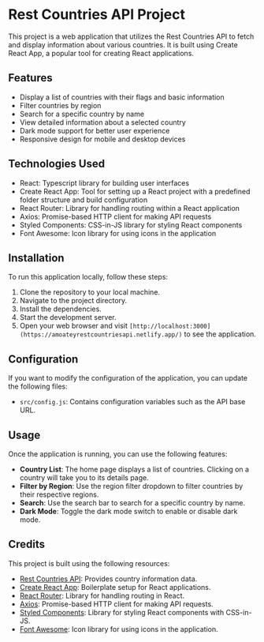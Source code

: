 # Rest Countries API Project

This project is a web application that utilizes the Rest Countries API to fetch and display information about various countries. It is built using Create React App, a popular tool for creating React applications.

## Features

- Display a list of countries with their flags and basic information
- Filter countries by region
- Search for a specific country by name
- View detailed information about a selected country
- Dark mode support for better user experience
- Responsive design for mobile and desktop devices

## Technologies Used

- React: Typescript library for building user interfaces
- Create React App: Tool for setting up a React project with a predefined folder structure and build configuration
- React Router: Library for handling routing within a React application
- Axios: Promise-based HTTP client for making API requests
- Styled Components: CSS-in-JS library for styling React components
- Font Awesome: Icon library for using icons in the application

## Installation

To run this application locally, follow these steps:

1. Clone the repository to your local machine.
2. Navigate to the project directory.
3. Install the dependencies.
4. Start the development server.
5. Open your web browser and visit `[http://localhost:3000](https://amoateyrestcountriesapi.netlify.app/)` to see the application.

## Configuration

If you want to modify the configuration of the application, you can update the following files:

- `src/config.js`: Contains configuration variables such as the API base URL.

## Usage

Once the application is running, you can use the following features:

- **Country List**: The home page displays a list of countries. Clicking on a country will take you to its details page.
- **Filter by Region**: Use the region filter dropdown to filter countries by their respective regions.
- **Search**: Use the search bar to search for a specific country by name.
- **Dark Mode**: Toggle the dark mode switch to enable or disable dark mode.

## Credits

This project is built using the following resources:

- [Rest Countries API](https://restcountries.com/): Provides country information data.
- [Create React App](https://create-react-app.dev/): Boilerplate setup for React applications.
- [React Router](https://reactrouter.com/): Library for handling routing in React.
- [Axios](https://axios-http.com/): Promise-based HTTP client for making API requests.
- [Styled Components](https://styled-components.com/): Library for styling React components with CSS-in-JS.
- [Font Awesome](https://fontawesome.com/): Icon library for using icons in the application.







